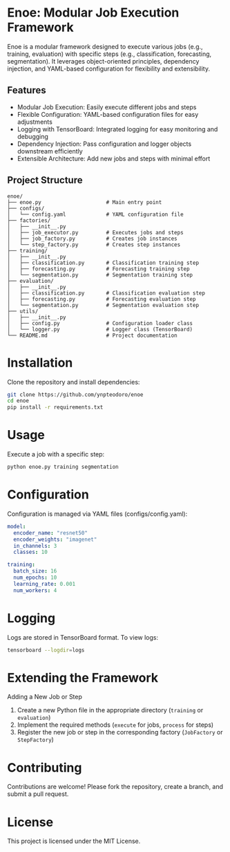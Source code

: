 # Enoe: Modular Job Execution Framework

Enoe is a modular framework designed to execute various jobs (e.g., training, evaluation) with specific steps (e.g., classification, forecasting, segmentation). It leverages object-oriented principles, dependency injection, and YAML-based configuration for flexibility and extensibility.

## Features

* Modular Job Execution: Easily execute different jobs and steps
* Flexible Configuration: YAML-based configuration files for easy adjustments
* Logging with TensorBoard: Integrated logging for easy monitoring and debugging
* Dependency Injection: Pass configuration and logger objects downstream efficiently
* Extensible Architecture: Add new jobs and steps with minimal effort

## Project Structure

```text
enoe/
├── enoe.py                     # Main entry point
├── configs/
│   └── config.yaml             # YAML configuration file
├── factories/
│   ├── __init__.py
│   ├── job_executor.py         # Executes jobs and steps
│   ├── job_factory.py          # Creates job instances
│   └── step_factory.py         # Creates step instances
├── training/
│   ├── __init__.py
│   ├── classification.py       # Classification training step
│   ├── forecasting.py          # Forecasting training step
│   └── segmentation.py         # Segmentation training step
├── evaluation/
│   ├── __init__.py
│   ├── classification.py       # Classification evaluation step
│   ├── forecasting.py          # Forecasting evaluation step
│   └── segmentation.py         # Segmentation evaluation step
├── utils/
│   ├── __init__.py
│   ├── config.py               # Configuration loader class
│   └── logger.py               # Logger class (TensorBoard)
└── README.md                   # Project documentation
```

# Installation

Clone the repository and install dependencies:

```bash
git clone https://github.com/ynpteodoro/enoe
cd enoe
pip install -r requirements.txt
```

# Usage

Execute a job with a specific step:

```bash
python enoe.py training segmentation
```

# Configuration

Configuration is managed via YAML files (configs/config.yaml):

```yaml
model:
  encoder_name: "resnet50"
  encoder_weights: "imagenet"
  in_channels: 3
  classes: 10

training:
  batch_size: 16
  num_epochs: 10
  learning_rate: 0.001
  num_workers: 4
```

# Logging

Logs are stored in TensorBoard format. To view logs:

```bash
tensorboard --logdir=logs
```

# Extending the Framework

Adding a New Job or Step

1. Create a new Python file in the appropriate directory (`training` or `evaluation`)
1. Implement the required methods (`execute` for jobs, `process` for steps)
1. Register the new job or step in the corresponding factory (`JobFactory` or `StepFactory`)

# Contributing

Contributions are welcome! Please fork the repository, create a branch, and submit a pull request.

# License

This project is licensed under the MIT License.

